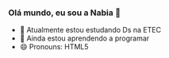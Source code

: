 ### Olá mundo, eu sou a Nabia 👋

- 🔭  Atualmente estou estudando Ds na ETEC
- 🌱 Ainda estou aprendendo a programar 
- 😄 Pronouns: HTML5

